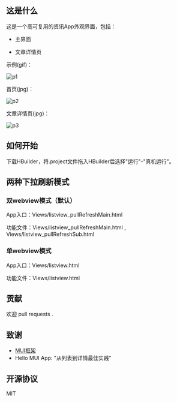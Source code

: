 ## 这是什么

这是一个高可复用的资讯App外观界面，包括：

- 主界面

- 文章详情页

示例(gif)：

![p1](http://ooi79olia.bkt.clouddn.com/news_qk_3.gif)

首页(jpg)：

![p2](http://ooi79olia.bkt.clouddn.com/news_qk_1.PNG)

文章详情页(jpg)：

![p3](http://ooi79olia.bkt.clouddn.com/news_qk_4.PNG)




## 如何开始

下载HBuilder，将.project文件拖入HBuilder后选择"运行"-"真机运行"。

## 两种下拉刷新模式

### 双webview模式（默认）

App入口：Views/listview_pullRefreshMain.html

功能文件：Views/listview_pullRefreshMain.html , Views/listview_pullRefreshSub.html

### 单webview模式

App入口：Views/listview.html

功能文件：Views/listview.html

## 贡献

欢迎 pull requests .

## 致谢

- [MUI框架](http://dev.dcloud.net.cn/mui/)
- Hello MUI App: "从列表到详情最佳实践"

## 开源协议

MIT
